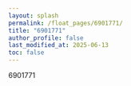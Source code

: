 ```yaml
---
layout: splash
permalink: /float_pages/6901771/
title: "6901771"
author_profile: false
last_modified_at: 2025-06-13
toc: false
---
```

 
6901771
